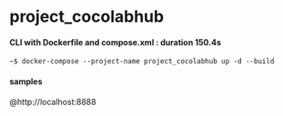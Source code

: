 # project_cocolabhub
#### CLI with Dockerfile and compose.xml : duration 150.4s
```
~$ docker-compose --project-name project_cocolabhub up -d --build 
```
#### samples
@http://localhost:8888

